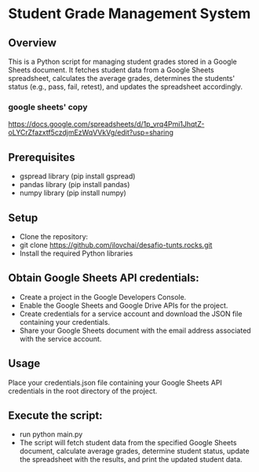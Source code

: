 # Student Grade Management System
## Overview
This is a Python script for managing student grades stored in a Google Sheets document. It fetches student data from a Google Sheets spreadsheet, calculates the average grades, determines the students' status (e.g., pass, fail, retest), and updates the spreadsheet accordingly.

### google sheets' copy
https://docs.google.com/spreadsheets/d/1p_vrq4Pmi1JhqtZ-oLYCrZfazxtf5czdjmEzWqVVkVg/edit?usp=sharing

## Prerequisites
 - gspread library (pip install gspread)
 -  pandas library (pip install pandas)
 -  numpy library (pip install numpy)

## Setup
  - Clone the repository:
  - git clone https://github.com/ilovchai/desafio-tunts.rocks.git
  - Install the required Python libraries
    
## Obtain Google Sheets API credentials:
  - Create a project in the Google Developers Console.
  - Enable the Google Sheets and Google Drive APIs for the project.
  - Create credentials for a service account and download the JSON file containing your credentials.
  - Share your Google Sheets document with the email address associated with the service account.

## Usage
Place your credentials.json file containing your Google Sheets API credentials in the root directory of the project.

## Execute the script:
 - run python main.py
 - The script will fetch student data from the specified Google Sheets document, calculate average grades, determine student status, update the spreadsheet with the results, and print the updated student data.
